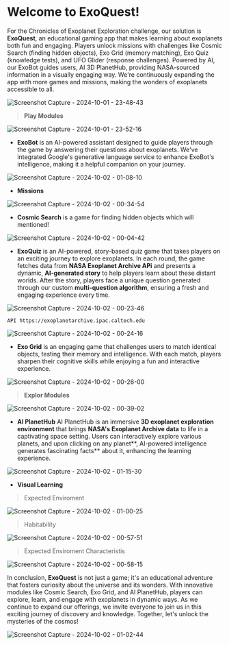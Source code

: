 # Welcome to ExoQuest!

For the Chronicles of Exoplanet Exploration challenge, our solution is **ExoQuest**, an educational gaming app that makes learning about exoplanets both fun and engaging. Players unlock missions with challenges like Cosmic Search (finding hidden objects), Exo Grid (memory matching), Exo Quiz (knowledge tests), and UFO Glider (response challenges). Powered by AI, our ExoBot guides users, AI 3D PlanetHub, providing NASA-sourced information in a visually engaging way. We're continuously expanding the app with more games and missions, making the wonders of exoplanets accessible to all.

![Screenshot Capture - 2024-10-01 - 23-48-43](https://github.com/user-attachments/assets/4a444c06-7902-48b4-a952-6bbe14944447)

> **Play Modules**

![Screenshot Capture - 2024-10-01 - 23-52-16](https://github.com/user-attachments/assets/638b495d-139f-4bdb-bcf1-5c6da95ba63e)

 - **ExoBot**
is an AI-powered assistant designed to guide players through the game by answering their questions about exoplanets. We've integrated Google's generative language service to enhance ExoBot's intelligence, making it a helpful companion on your journey.

![Screenshot Capture - 2024-10-02 - 01-08-10](https://github.com/user-attachments/assets/a633e7c8-6b7b-4912-ad96-186cf1546ed7)


  - **Missions**
    
![Screenshot Capture - 2024-10-02 - 00-34-54](https://github.com/user-attachments/assets/3f5d15de-70db-4540-b6ad-ca1cdd06f7d9)


 - **Cosmic Search**
is a game  for finding hidden objects  which will mentioned!

![Screenshot Capture - 2024-10-02 - 00-04-42](https://github.com/user-attachments/assets/75ba69a0-bc42-4a22-ae18-3de0be9cf66c)

 - **ExoQuiz**
is an AI-powered, story-based quiz game that takes players on an exciting journey to explore exoplanets. In each round, the game fetches data from **NASA Exoplanet Archive APi** and presents a dynamic, **AI-generated story** to help players learn about these distant worlds. After the story, players face a unique question generated through our custom **multi-question algorithm**, ensuring a fresh and engaging experience every time.

![Screenshot Capture - 2024-10-02 - 00-23-46](https://github.com/user-attachments/assets/b04c55b8-786f-46b6-bd5d-fea3e1456cdd)

`API https://exoplanetarchive.ipac.caltech.edu`

![Screenshot Capture - 2024-10-02 - 00-24-16](https://github.com/user-attachments/assets/7d620331-24c1-496b-b6f3-74c1af8d400f)

 - **Exo Grid**
is an engaging game that challenges users to match identical objects, testing their memory and intelligence. With each match, players sharpen their cognitive skills while enjoying a fun and interactive experience.

![Screenshot Capture - 2024-10-02 - 00-26-00](https://github.com/user-attachments/assets/cb013e0b-96a0-4c11-9693-e05d4e148a89)

> **Explor Modules**

![Screenshot Capture - 2024-10-02 - 00-39-02](https://github.com/user-attachments/assets/850f53a6-dd82-45da-bff3-a9c1a1931c24)

 - **AI PlanetHub**
AI PlanetHub is an immersive **3D exoplanet exploration environment** that brings **NASA's Exoplanet Archive data** to life in a captivating space setting. Users can interactively explore various planets, and upon clicking on any planet**, AI-powered intelligence generates fascinating facts** about it, enhancing the learning experience.

![Screenshot Capture - 2024-10-02 - 01-15-30](https://github.com/user-attachments/assets/f6fd3cab-96b7-46aa-b7a8-7f140c4ef337)

 - **Visual Learning**
> Expected Enviroment

![Screenshot Capture - 2024-10-02 - 01-00-25](https://github.com/user-attachments/assets/67549fe7-1fbf-403c-8dc2-c89af93d29e5)

> Habitability

![Screenshot Capture - 2024-10-02 - 00-57-51](https://github.com/user-attachments/assets/e16111fa-7871-4303-bbb9-8d488bf55cd2)

> Expected Enviroment Characteristis

![Screenshot Capture - 2024-10-02 - 00-58-15](https://github.com/user-attachments/assets/95bc50a1-5057-40ff-bef3-554ddd1addf2)

In conclusion, **ExoQuest** is not just a game; it's an educational adventure that fosters curiosity about the universe and its wonders. With innovative modules like Cosmic Search, Exo Grid, and AI PlanetHub, players can explore, learn, and engage with exoplanets in dynamic ways. As we continue to expand our offerings, we invite everyone to join us in this exciting journey of discovery and knowledge. Together, let's unlock the mysteries of the cosmos!

![Screenshot Capture - 2024-10-02 - 01-02-44](https://github.com/user-attachments/assets/27b94d57-c2b0-4335-b14c-9166b64272e7)


